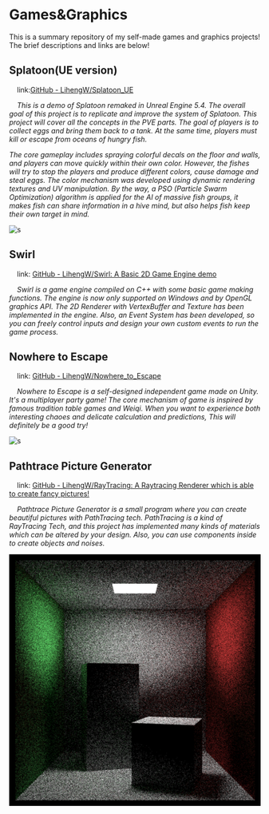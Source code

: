 # Games&Graphics

This is a summary repository of my self-made games and graphics projects! The brief descriptions and links are below!

## Splatoon(UE version)

    link:[GitHub - LihengW/Splatoon_UE](https://github.com/LihengW/Splatoon_UE)

    *This is a demo of Splatoon remaked in Unreal Engine 5.4. The overall goal of this project is to replicate and improve the system of Splatoon. This project will cover all the concepts in the PVE parts. The goal of players is to collect eggs and bring them back to a tank. At the same time, players must kill or escape from oceans of hungry fish.*

   *The core gameplay includes spraying colorful decals on the floor and walls, and players can move quickly within their own color. However, the fishes will try to stop the players and produce different colors, cause damage and steal eggs. The color mechanism was developed using dynamic rendering textures and UV manipulation. By the way, a PSO (Particle Swarm Optimization) algorithm is applied for the AI of massive fish groups, it makes fish can share information in a hive mind, but also helps fish keep their own target in mind.*

![s](pic/Splatoon3.gif)



## Swirl

    link: [GitHub - LihengW/Swirl: A Basic 2D Game Engine demo](https://github.com/LihengW/Swirl)

    *Swirl is a game engine compiled on C++ with some basic game making functions. The engine is now only supported on Windows and by OpenGL graphics API. The 2D Renderer with VertexBuffer and Texture has been implemented in the engine. Also, an Event System has been developed, so you can freely control inputs and design your own custom events to run the game process.*

## Nowhere to Escape

    link: [GitHub - LihengW/Nowhere_to_Escape](https://github.com/LihengW/Nowhere_to_Escape)

    *Nowhere to Escape is a self-designed independent game made on Unity. It's a multiplayer party game! The core mechanism of game is inspired by famous tradition table games and Weiqi. When you want to experience both interesting chaoes and delicate calculation and predictions, This will definitely be a good try!*

![s](pic/unity.png)

## Pathtrace Picture Generator

    link: [GitHub - LihengW/RayTracing: A Raytracing Renderer which is able to create fancy pictures! ](https://github.com/LihengW/RayTracing)

    *Pathtrace Picture Generator is a small program where you can create beautiful pictures with PathTracing tech. PathTracing is a kind of RayTracing Tech, and this project has implemented many kinds of materials which can be altered by your design. Also, you can use components inside to create objects and noises.*

![s](pic/CornellBox.png)
